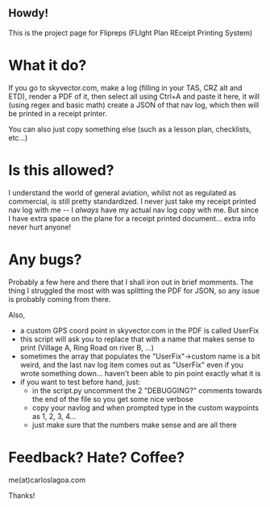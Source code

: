 ## Howdy!

This is the project page for Flipreps (FLIght Plan REceipt Printing System)

# What it do?

If you go to skyvector.com, make a log (filling in your TAS, CRZ alt and ETD), render a PDF of it, then select all using Ctrl+A and paste it here, it will (using regex and basic math) create a JSON of that nav log, which then will be printed in a receipt printer.

You can also just copy something else (such as a lesson plan, checklists, etc...)

# Is this allowed?

I understand the world of general aviation, whilst not as regulated as commercial, is still pretty standardized. I never just take my receipt printed nav log with me -- I _always_ have my actual nav log copy with me. But since I have extra space on the plane for a receipt printed document... extra info never hurt anyone!

# Any bugs?

Probably a few here and there that I shall iron out in brief momments. The thing I struggled the most with was splitting the PDF for JSON, so any issue is probably coming from there.

Also,

- a custom GPS coord point in skyvector.com in the PDF is called UserFix
- this script will ask you to replace that with a name that makes sense to print (Village A, Ring Road on river B, ...)
- sometimes the array that populates the "UserFix"->custom name is a bit weird, and the last nav log item comes out as "UserFix" even if you wrote something down... haven't been able to pin point exactly what it is
- if you want to test before hand, just:
  - in the script.py uncomment the 2 "DEBUGGING?" comments towards the end of the file so you get some nice verbose
  - copy your navlog and when prompted type in the custom waypoints as 1, 2, 3, 4...
  - just make sure that the numbers make sense and are all there

# Feedback? Hate? Coffee?

me(at)carloslagoa.com

Thanks!
